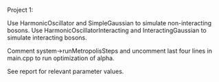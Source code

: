 Project 1:

Use HarmonicOscillator and SimpleGaussian to simulate non-interacting bosons.
Use HarmonicOscillatorInteracting and InteractingGaussian to simulate interacting bosons.

Comment system->runMetropolisSteps and uncomment last four lines in main.cpp to run optimization of alpha.

See report for relevant parameter values. 

